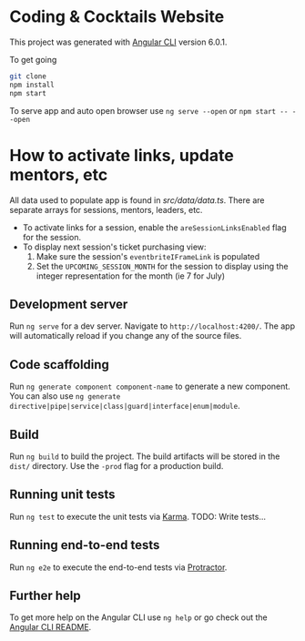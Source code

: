 # Coding & Cocktails Website

This project was generated with [Angular CLI](https://github.com/angular/angular-cli) version 6.0.1.

To get going
```bash
git clone
npm install
npm start
```

To serve app and auto open browser use `ng serve --open` or `npm start -- --open`

# How to activate links, update mentors, etc
All data used to populate app is found in _src/data/data.ts_. There are separate arrays for sessions, mentors, leaders, etc.

* To activate links for a session, enable the `areSessionLinksEnabled` flag for the session.
* To display next session's ticket purchasing view:
    1. Make sure the session's `eventbriteIFrameLink` is populated
    1. Set the `UPCOMING_SESSION_MONTH` for the session to display using the integer representation for the month (ie 7 for July)



## Development server

Run `ng serve` for a dev server. Navigate to `http://localhost:4200/`. The app will automatically reload if you change any of the source files.

## Code scaffolding

Run `ng generate component component-name` to generate a new component. You can also use `ng generate directive|pipe|service|class|guard|interface|enum|module`.

## Build

Run `ng build` to build the project. The build artifacts will be stored in the `dist/` directory. Use the `-prod` flag for a production build.

## Running unit tests

Run `ng test` to execute the unit tests via [Karma](https://karma-runner.github.io).
TODO: Write tests...

## Running end-to-end tests

Run `ng e2e` to execute the end-to-end tests via [Protractor](http://www.protractortest.org/).

## Further help

To get more help on the Angular CLI use `ng help` or go check out the [Angular CLI README](https://github.com/angular/angular-cli/blob/master/README.md).

